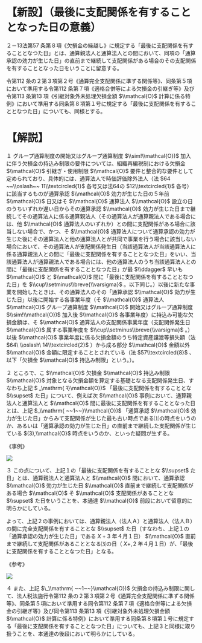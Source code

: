 # 【新設】（最後に支配関係を有することとなった日の意義）

２－13法第57 条第８項《欠損金の繰越し》に規定する「最後に支配関係を有することとなつた日」とは、通算親法人と通算法人との間において、同項の「通算承認の効力が生じた日」の直前まで継続して支配関係がある場合のその支配関係を有することとなった日をいうことに留意する。

令第112 条の２第３項第２号《通算完全支配関係に準ずる関係等》、同条第５項において準用する令第112 条第７項《適格合併等による欠損金の引継ぎ等》及び令第113 条第13 項《引継対象外未処理欠損金額 $\\mathcal{O}$ 計算に係る特例》において準用する同条第８項第１号に規定する「最後に支配関係を有することとなつた日」についても、同様とする。

# 【解説】

１ グループ通算制度の開始又はグループ通算制度 $\\sim!\\mathcal{O})$ 加入に伴う欠損金の持込み制限の要件については、組織再編税制における欠損金 $\\mathcal{O}$ 引継ぎ・使用制限 $\\mathcal{O}$ 要件と整合的な要件として定められており、具体的には、通算法人で時価評価除外法人（法 $64 ~~\\oslash~~ 11\\textcircled{1}$ 各号又は法64の $12\\textcircled{1}$ 各号）に該当するものが通算承認 $\\mathcal{O}$ 効力が生じた日の５年前 $\\mathcal{O}$ 日又はそ $\\mathcal{O}$ 通算法人 $\\mathcal{O}$ 設立の日のうちいずれか遅い日からその通算承認 $\\mathcal{O}$ 効力が生じた日まで継続してその通算法人に係る通算親法人（その通算法人が通算親法人である場合には、他 $\\mathcal{O}$ 通算法人のいずれか）との間に支配関係がある場合に該当しない場合で、かつ、そ $\\mathcal{O}$ 通算法人について通算承認の効力が生じた後にその通算法人と他の通算法人とが共同で事業を行う場合に該当しない場合において、その通算法人が支配関係発生日（当該通算法人が当該通算法人に係る通算親法人との間に「最後に支配関係を有することとなつた日」をいい、当該通算法人が通算親法人である場合には、他の通算法人のうち当該通算法人との間に「最後に支配関係を有することとなつた日」が最 $\\ddagger$ 早いも $\\mathcal{O}$ と $\\mathcal{O}$ 間に「最後に支配関係を有することとなつた日」を $\\cup\\setminus\\breve{\\varsigma}$ 。以下同じ。）以後に新たな事業を開始したときは、その通算法人のその「通算承認 $\\mathcal{O}$ 効力が生じた日」以後に開始する各事業年度（そ $\\mathcal{O}$ 通算法人 $\\mathcal{O}$ グループ通算制度 $\\mathcal{O}$ 開始又はグループ通算制度 $\\sim!\\mathcal{O})$ 加入後 $\\mathcal{O}$ 各事業年度）に持込み可能な欠損金額は、そ $\\mathcal{O}$ 通算法人の支配関係事業年度（支配関係発生日 $\\mathcal{O}$ 属する事業年度を $\\cup\\setminus\\breve{\\varsigma}$ 。）以後 $\\mathcal{O}$ 事業年度に係る欠損金額のうち特定資産譲渡等損失額（法 $64\ \\oslash\ 14\\textcircled{2}$ ）から成る部分 $\\mathcal{O}$ 金額以外 $\\mathcal{O}$ 金額に限定することとされている（法 $57\\textcircled{8}$ 、以下「欠損金 $\\mathcal{O}$ 持込み制限」という。）。

２ ところで、こ $\\mathcal{O}$ 欠損金 $\\mathcal{O}$ 持込み制限 $\\mathcal{O}$ 対象となる欠損金額を算定する基礎となる支配関係発生日、すなわち上記 $ _\\mathrm{ ~~1~~}\\mathcal{O})$ 「最後に支配関係を有することとな $\\supset$ た日」について、例えば次 $\\mathcal{O}$ 事例において、通算親法人と通算法人と $\\mathcal{O}$ 間に最後に支配関係を有することとなった日とは、上記 $_\\mathrm{ ~~1~~}\\mathcal{O})$ 「通算承認 $\\mathcal{O}$ 効力が生じた日」からみて支配関係が生じた最も古い時点である⑴の時点をいうのか、あるいは「通算承認の効力が生じた日」の直前まで継続した支配関係が生じている $(3),\\mathcal{O}$ 時点をいうのか、といった疑問が生ずる。

《事例》

![](https://www.nta.go.jp/tmp/9198eb5f-93ab-4a7e-abd7-b02a80e3133d/images/e105eff05ac971ffc7c0799ce9b8f3e4f912f97e3240aa5576628e39d5204bdd.jpg)

３ この点について、上記１の「最後に支配関係を有することとな $\\supset$ た日」とは、通算親法人と通算法人と $\\mathcal{O}$ 間において、通算承認 $\\mathcal{O}$ 効力が生じた日 $\\mathcal{O}$ 直前まで継続して支配関係がある場合 $\\mathcal{O}$ そ $\\mathcal{O}$ 支配関係があることとな $\\supset$ た日をいうことを、本通達 $\\mathcal{O}$ 前段において留意的に明らかにしている。

よって、上記２の事例においては、通算親法人（法人Ａ）と通算法人（法人Ｂ）の間に完全支配関係を有することとな $\\supset$ た日（すなわち、上記１の「通算承認の効力が生じた日」である $X+3$ 年４月１日） $\\mathcal{O}$ 直前まで継続して支配関係があることとなる⑶の日（ $X+,2$ 年４月１日）が、「最後に支配関係を有することとなつた日」となる。

《参考》

![](https://www.nta.go.jp/tmp/9198eb5f-93ab-4a7e-abd7-b02a80e3133d/images/20076a95149b1164ae22ed65260fb83146aaa9f82d3c89c31cb58ae78183d709.jpg)

４ また、上記 $\_\\mathrm{ ~~1~~}\\mathcal{O})$ 欠損金の持込み制限に関して、法人税法施行令第112 条の２第３項第２号《通算完全支配関係に準ずる関係等》、同条第５項において準用する同令第112 条第７項《適格合併等による欠損金の引継ぎ等》及び同令第113 条第13 項《引継対象外未処理欠損金額 $\\mathcal{O}$ 計算に係る特例》において準用する同条第８項第１号に規定する「最後に支配関係を有することとなつた日」についても、上記３と同様に取り扱うことを、本通達の後段において明らかにしている。